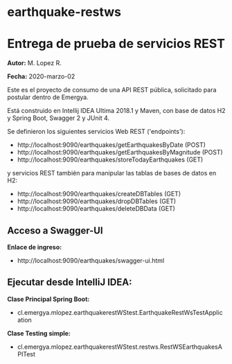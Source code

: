 # earthquake-restws
# Entrega de prueba de servicios REST

**Autor:** M. Lopez R.

**Fecha:** 2020-marzo-02


Este es el proyecto de consumo de una API REST pública, solicitado para postular dentro de Emergya. 

Está construido en Intellij IDEA Ultima 2018.1 y Maven, con base de datos H2 y Spring Boot, Swagger 2 y JUnit 4.


Se definieron los siguientes servicios Web REST ('endpoints'):

- http://localhost:9090/earthquakes/getEarthquakesByDate      (POST)
- http://localhost:9090/earthquakes/getEarthquakesByMagnitude (POST)
- http://localhost:9090/earthquakes/storeTodayEarthquakes     (GET)


y servicios REST también para manipular las tablas de bases de datos en H2:

- http://localhost:9090/earthquakes/createDBTables (GET)
- http://localhost:9090/earthquakes/dropDBTables   (GET)
- http://localhost:9090/earthquakes/deleteDBData   (GET)



## Acceso a Swagger-UI
**Enlace de ingreso:**

- http://localhost:9090/earthquakes/swagger-ui.html



## Ejecutar desde IntelliJ IDEA:

**Clase Principal Spring Boot:** 

- cl.emergya.mlopez.earthquakerestWStest.EarthquakeRestWsTestApplication




**Clase Testing simple:**        
- cl.emergya.mlopez.earthquakerestWStest.restws.RestWSEarthquakesAPITest
